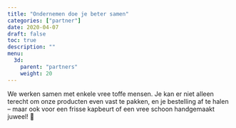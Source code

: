 ```yaml
---
title: "Ondernemen doe je beter samen"
categories: ["partner"]
date: 2020-04-07
draft: false
toc: true
description: "" 
menu:
  3d:
    parent: "partners"
    weight: 20
---
```

We werken samen met enkele vree toffe mensen. Je kan er niet alleen terecht om onze producten even vast te pakken, en je bestelling af te halen – maar ook voor een frisse kapbeurt of een vree schoon handgemaakt juweel! 🙂